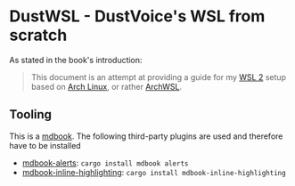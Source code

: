 # DustWSL - DustVoice's WSL from scratch

As stated in the book's introduction:

> This document is an attempt at providing a guide for my [WSL 2](https://learn.microsoft.com/en-us/windows/wsl/install) setup based on [Arch Linux](https://archlinux.org), or rather [ArchWSL](https://github.com/yuk7/ArchWSL).

## Tooling

This is a [mdbook](https://rust-lang.github.io/mdBook/).
The following third-party plugins are used and therefore have to be installed

- [mdbook-alerts](https://github.com/lambdalisue/rs-mdbook-alerts): `cargo install mdbook alerts`
- [mdbook-inline-highlighting](https://github.com/lambdalisue/rs-mdbook-alerts): `cargo install mdbook-inline-highlighting`
